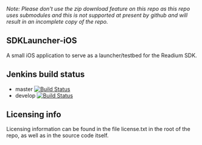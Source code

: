 _Note:  Please don't use the zip download feature on this repo as this repo uses submodules and this is not supported at present by github and will result in an incomplete copy of the repo._

## SDKLauncher-iOS

A small iOS application to serve as a launcher/testbed for the Readium SDK.

## Jenkins build status

* master [![Build Status](http://jenkinsmaster.datalogics-cloud.com:8080/buildStatus/icon?job=Readium-SDK-Launcher-iOS-master)](http://jenkinsmaster.datalogics-cloud:8080/view/Readium-Launcher/job/Readium-SDK-Launcher-iOS-master/)
* develop [![Build Status](http://jenkinsmaster.datalogics-cloud.com:8080/buildStatus/icon?job=Readium-SDK-Launcher-iOS-develop)](http://jenkinsmaster.datalogics-cloud:8080/view/Readium-Launcher/job/Readium-SDK-Launcher-iOS-develop/)

Licensing info
----------------
Licensing information can be found in the file license.txt in the root of the repo, as well as in the source code itself.
